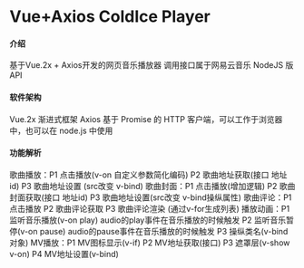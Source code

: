 # Vue+Axios ColdIce Player

#### 介绍
基于Vue.2x + Axios开发的网页音乐播放器  调用接口属于网易云音乐 NodeJS 版 API

#### 软件架构
Vue.2x 渐进式框架
Axios 基于 Promise 的 HTTP 客户端，可以工作于浏览器中，也可以在 node.js 中使用

#### 功能解析
歌曲播放：P1 点击播放(v-on 自定义参数简化编码) P2 歌曲地址获取(接口 地址id) P3 歌曲地址设置 (src改变 v-bind)
歌曲封面：P1 点击播放(增加逻辑) P2 歌曲封面获取(接口 地址id) P3 歌曲地址设置(src改变 v-bind操纵属性)
歌曲评论：P1 点击播放 P2 歌曲评论获取 P3 歌曲评论渲染 (通过v-for生成列表)
播放动画：P1 监听音乐播放(v-on play)  audio的play事件在音乐播放的时候触发 P2 监听音乐暂停(v-on pause) audio的pause事件在音乐播放的时候触发 P3 操纵类名(v-bind 对象)
MV播放：P1 MV图标显示(v-if) P2 MV地址获取(接口) P3 遮罩层(v-show v-on) P4 MV地址设置(v-bind)

